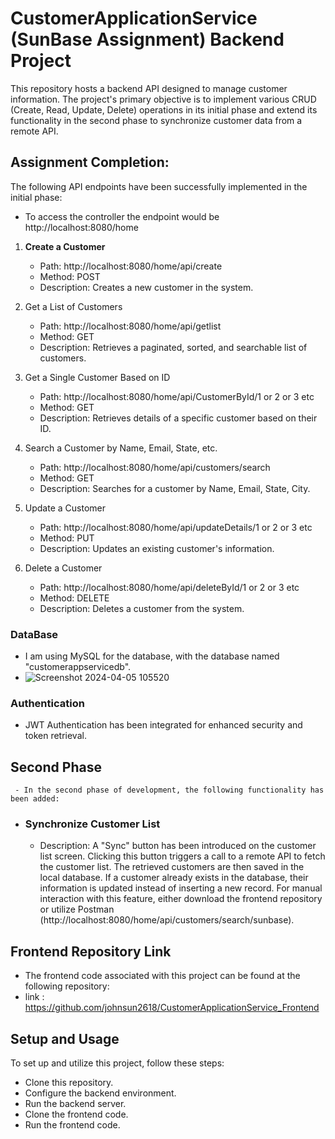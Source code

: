 # CustomerApplicationService (SunBase Assignment) Backend Project
This repository hosts a backend API designed to manage customer information. The project's primary objective is to implement various CRUD (Create, Read, Update, Delete) operations in its initial phase and extend its functionality in the second phase to synchronize customer data from a remote API.

## Assignment Completion:

The following API endpoints have been successfully implemented in the initial phase:
- To access the controller the endpoint would be http://localhost:8080/home

1. **Create a Customer**
      - Path: http://localhost:8080/home/api/create
      - Method: POST
      - Description: Creates a new customer in the system.

2. Get a List of Customers
     - Path: http://localhost:8080/home/api/getlist
     - Method: GET
     - Description: Retrieves a paginated, sorted, and searchable list of customers.
   
3. Get a Single Customer Based on ID
     - Path: http://localhost:8080/home/api/CustomerById/1 or 2 or 3 etc
     - Method: GET
     - Description: Retrieves details of a specific customer based on their ID.
   
4. Search a Customer by Name, Email, State, etc.
     - Path: http://localhost:8080/home/api/customers/search
     - Method: GET
     - Description: Searches for a customer by Name, Email, State, City.
   
5. Update a Customer
     - Path: http://localhost:8080/home/api/updateDetails/1 or 2 or 3 etc
     - Method: PUT
     - Description: Updates an existing customer's information.
   
6. Delete a Customer
      - Path: http://localhost:8080/home/api/deleteById/1 or 2 or 3 etc
      - Method: DELETE
      - Description: Deletes a customer from the system.
  

### DataBase
 - I am using MySQL for the database, with the database named "customerappservicedb".
 - ![Screenshot 2024-04-05 105520](https://github.com/johnsun2618/CustomerApplicationService/assets/101565759/7d7b6ed4-3452-46f9-8fc4-b97084492add)

### Authentication
  - JWT Authentication has been integrated for enhanced security and token retrieval.


## Second Phase
     - In the second phase of development, the following functionality has been added:

 - ### Synchronize Customer List
     - Description: A "Sync" button has been introduced on the customer list screen. Clicking this button triggers a call to a remote API to fetch the customer list. The retrieved customers are then saved in the local database. If a customer already exists in the database, their information is updated instead of inserting a new record. For manual interaction with this feature, either download the frontend repository or utilize Postman (http://localhost:8080/home/api/customers/search/sunbase).
     
## Frontend Repository Link
  - The frontend code associated with this project can be found at the following repository:
  - link : https://github.com/johnsun2618/CustomerApplicationService_Frontend

## Setup and Usage
To set up and utilize this project, follow these steps:

- Clone this repository.
- Configure the backend environment.
- Run the backend server.
- Clone the frontend code.
- Run the frontend code.
